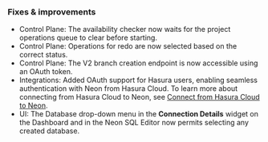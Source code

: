 ### Fixes & improvements

- Control Plane: The availability checker now waits for the project operations queue to clear before starting.
- Control Plane: Operations for redo are now selected based on the correct status.
- Control Plane: The V2 branch creation endpoint is now accessible using an OAuth token.
- Integrations: Added OAuth support for Hasura users, enabling seamless authentication with Neon from Hasura Cloud. To learn more about connecting from Hasura Cloud to Neon, see [Connect from Hasura Cloud to Neon](/docs/integrations/hasura).
- UI: The Database drop-down menu in the **Connection Details** widget on the Dashboard and in the Neon SQL Editor now permits selecting any created database.
